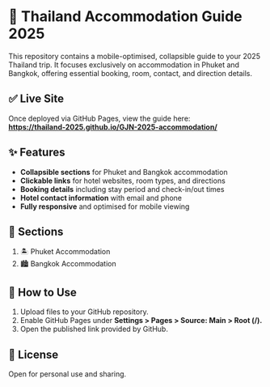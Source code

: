 # 🏨 Thailand Accommodation Guide 2025

This repository contains a mobile-optimised, collapsible guide to your 2025 Thailand trip. It focuses exclusively on accommodation in Phuket and Bangkok, offering essential booking, room, contact, and direction details.

## ✅ Live Site
Once deployed via GitHub Pages, view the guide here:  
**https://thailand-2025.github.io/GJN-2025-accommodation/**

## ✨ Features
- **Collapsible sections** for Phuket and Bangkok accommodation
- **Clickable links** for hotel websites, room types, and directions
- **Booking details** including stay period and check-in/out times
- **Hotel contact information** with email and phone
- **Fully responsive** and optimised for mobile viewing

## 📌 Sections
1. 🏝️ Phuket Accommodation  
2. 🏙️ Bangkok Accommodation  

## 🔧 How to Use
1. Upload files to your GitHub repository.
2. Enable GitHub Pages under **Settings > Pages > Source: Main > Root (/).**
3. Open the published link provided by GitHub.

## 📄 License
Open for personal use and sharing.
